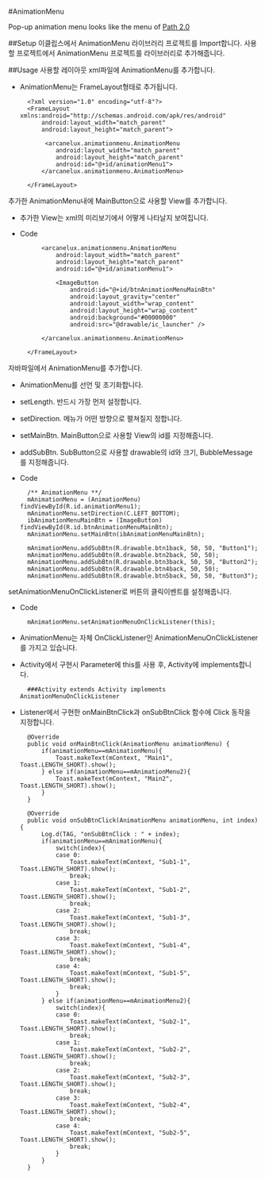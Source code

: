 #AnimationMenu

Pop-up animation menu looks like the menu of [Path 2.0](https://path.com/) 


##Setup
이클립스에서 AnimationMenu 라이브러리 프로젝트를 Import합니다.
사용할 프로젝트에서 AnimationMenu 프로젝트를 라이브러리로 추가해줍니다.

##Usage
사용할 레이아웃 xml파일에 AnimationMenu를 추가합니다.

- AnimationMenu는 FrameLayout형태로 추가됩니다.

        <?xml version="1.0" encoding="utf-8"?>
        <FrameLayout xmlns:android="http://schemas.android.com/apk/res/android"
            android:layout_width="match_parent"
            android:layout_height="match_parent">

             <arcanelux.animationmenu.AnimationMenu
           		android:layout_width="match_parent"
           		android:layout_height="match_parent"
           		android:id="@+id/animationMenu1">
           	</arcanelux.animationmenu.AnimationMenu>

        </FrameLayout>


추가한 AnimationMenu내에 MainButton으로 사용할 View를 추가합니다.

- 추가한 View는 xml의 미리보기에서 어떻게 나타날지 보여집니다.
- Code
        <?xml version="1.0" encoding="utf-8"?>
        <FrameLayout xmlns:android="http://schemas.android.com/apk/res/android"
            android:layout_width="match_parent"
            android:layout_height="match_parent">

           	<arcanelux.animationmenu.AnimationMenu
           		android:layout_width="match_parent"
           		android:layout_height="match_parent"
           		android:id="@+id/animationMenu1">

				<ImageButton
					android:id="@+id/btnAnimationMenuMainBtn"
					android:layout_gravity="center"
					android:layout_width="wrap_content"
					android:layout_height="wrap_content"
					android:background="#00000000"
					android:src="@drawable/ic_launcher" />

           	</arcanelux.animationmenu.AnimationMenu>

        </FrameLayout>


자바파일에서 AnimationMenu를 추가합니다.

- AnimationMenu를 선언 및 초기화합니다.
- setLength. 반드시 가장 먼저 설정합니다.
- setDirection. 메뉴가 어떤 방향으로 펼쳐질지 정합니다.
- setMainBtn. MainButton으로 사용할 View의 id를 지정해줍니다.
- addSubBtn. SubButton으로 사용할 drawable의 id와 크기, BubbleMessage를 지정해줍니다.
- Code

		/** AnimationMenu **/
		mAnimationMenu = (AnimationMenu) findViewById(R.id.animationMenu1);
		mAnimationMenu.setDirection(C.LEFT_BOTTOM);
		ibAnimationMenuMainBtn = (ImageButton) findViewById(R.id.btnAnimationMenuMainBtn);
		mAnimationMenu.setMainBtn(ibAnimationMenuMainBtn);
		
		mAnimationMenu.addSubBtn(R.drawable.btn1back, 50, 50, "Button1");
		mAnimationMenu.addSubBtn(R.drawable.btn2back, 50, 50);
		mAnimationMenu.addSubBtn(R.drawable.btn3back, 50, 50, "Button2");
		mAnimationMenu.addSubBtn(R.drawable.btn4back, 50, 50);
		mAnimationMenu.addSubBtn(R.drawable.btn5back, 50, 50, "Button3");

setAnimationMenuOnClickListener로 버튼의 클릭이벤트를 설정해줍니다.

- Code

		mAnimationMenu.setAnimationMenuOnClickListener(this);

- AnimationMenu는 자체 OnClickListener인 AnimationMenuOnClickListener를 가지고 있습니다.
- Activity에서 구현시 Parameter에 this를 사용 후, Activity에 implements합니다.

		###Activity extends Activity implements AnimationMenuOnClickListener

- Listener에서 구현한 onMainBtnClick과 onSubBtnClick 함수에 Click 동작을 지정합니다.

		@Override
		public void onMainBtnClick(AnimationMenu animationMenu) {
			if(animationMenu==mAnimationMenu){
				Toast.makeText(mContext, "Main1", Toast.LENGTH_SHORT).show();
			} else if(animationMenu==mAnimationMenu2){
				Toast.makeText(mContext, "Main2", Toast.LENGTH_SHORT).show();
			}
		}
	
		@Override
		public void onSubBtnClick(AnimationMenu animationMenu, int index) {
			Log.d(TAG, "onSubBtnClick : " + index);
			if(animationMenu==mAnimationMenu){
				switch(index){
				case 0:
					Toast.makeText(mContext, "Sub1-1", Toast.LENGTH_SHORT).show();
					break;
				case 1:
					Toast.makeText(mContext, "Sub1-2", Toast.LENGTH_SHORT).show();
					break;
				case 2:
					Toast.makeText(mContext, "Sub1-3", Toast.LENGTH_SHORT).show();
					break;
				case 3:
					Toast.makeText(mContext, "Sub1-4", Toast.LENGTH_SHORT).show();
					break;
				case 4:
					Toast.makeText(mContext, "Sub1-5", Toast.LENGTH_SHORT).show();
					break;
				}
			} else if(animationMenu==mAnimationMenu2){
				switch(index){
				case 0:
					Toast.makeText(mContext, "Sub2-1", Toast.LENGTH_SHORT).show();
					break;
				case 1:
					Toast.makeText(mContext, "Sub2-2", Toast.LENGTH_SHORT).show();
					break;
				case 2:
					Toast.makeText(mContext, "Sub2-3", Toast.LENGTH_SHORT).show();
					break;
				case 3:
					Toast.makeText(mContext, "Sub2-4", Toast.LENGTH_SHORT).show();
					break;
				case 4:
					Toast.makeText(mContext, "Sub2-5", Toast.LENGTH_SHORT).show();
					break;
				}
			}
		}
